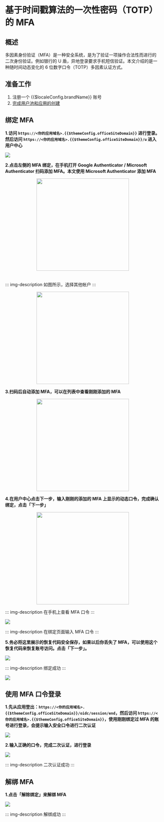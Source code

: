 # 基于时间戳算法的一次性密码（TOTP）的 MFA

<LastUpdated/>

## 概述

多因素身份验证（MFA）是一种安全系统，是为了验证一项操作合法性而进行的二次身份验证。例如银行的 U 盾，异地登录要求手机短信验证。本文介绍的是一种随时间动态变化的 6 位数字口令（TOTP）多因素认证方式。

## 准备工作

1. <a :href="`${$themeConfig.consoleDomain}`">注册一个 {{$localeConfig.brandName}} 账号</a>
2. [完成用户池和应用的创建](/guides/basics/authenticate-first-user/use-hosted-login-page.md)

## 绑定 MFA

**1.访问 `https://<你的应用域名>.{{$themeConfig.officeSiteDomain}}` 进行登录。然后访问 `https://<你的应用域名>.{{$themeConfig.officeSiteDomain}}/u` 进入用户中心**

![](./images/1-1.png)

**2.点击左侧的 MFA 绑定，在手机打开 Google Authenticator / Microsoft Authenticator 扫码添加 MFA。本文使用 Microsoft Authenticator 添加 MFA**

<img src="./images/1-2.png" style="margin-top: 20px; width: 300px; margin: 0 auto; display: block;" class="md-img-padding" />

<div style="height: 20px;"></div>

::: img-description
如图所示，选择其他帐户
:::

<img src="./images/1-3.png" style="margin-top: 20px; width: 300px; margin: 0 auto; display: block;" class="md-img-padding" />

**3.扫码后自动添加 MFA，可以在列表中查看刚刚添加的 MFA**

<img src="./images/1-4.png" style="margin-top: 20px; width: 300px; margin: 0 auto; display: block;" class="md-img-padding" />

**4.在用户中心点击下一步，输入刚刚的添加的 MFA 上显示的动态口令，完成确认绑定，点击「下一步」**

<img src="./images/1-5.png" style="margin-top: 20px; width: 300px; margin: 0 auto; display: block;" class="md-img-padding" />

::: img-description
在手机上查看 MFA 口令
:::

![](./images/1-6.png)

::: img-description
在绑定页面输入 MFA 口令
:::

**5.务必将这里展示的恢复代码安全保存，如果以后你丢失了 MFA，可以使用这个恢复代码来恢复账号访问。点击「下一步」。**

![](./images/1-7.png)

::: img-description
绑定成功
:::

![](./images/1-8.png)
## 使用 MFA 口令登录

**1.先从应用登出：`https://<你的应用域名>.{{$themeConfig.officeSiteDomain}}/oidc/session/end`，然后访问 `https://<你的应用域名>.{{$themeConfig.officeSiteDomain}}`，使用刚刚绑定过 MFA 的账号进行登录，会提示输入安全口令进行二次认证**

![](./images/2-1.png)

**2.输入正确的口令，完成二次认证，进行登录**

![](./images/2-2.png)

::: img-description
二次认证成功
:::

## 解绑 MFA

**1.点击「解除绑定」来解绑 MFA**

![](./images/3-1.png)

::: img-description
解绑成功
:::